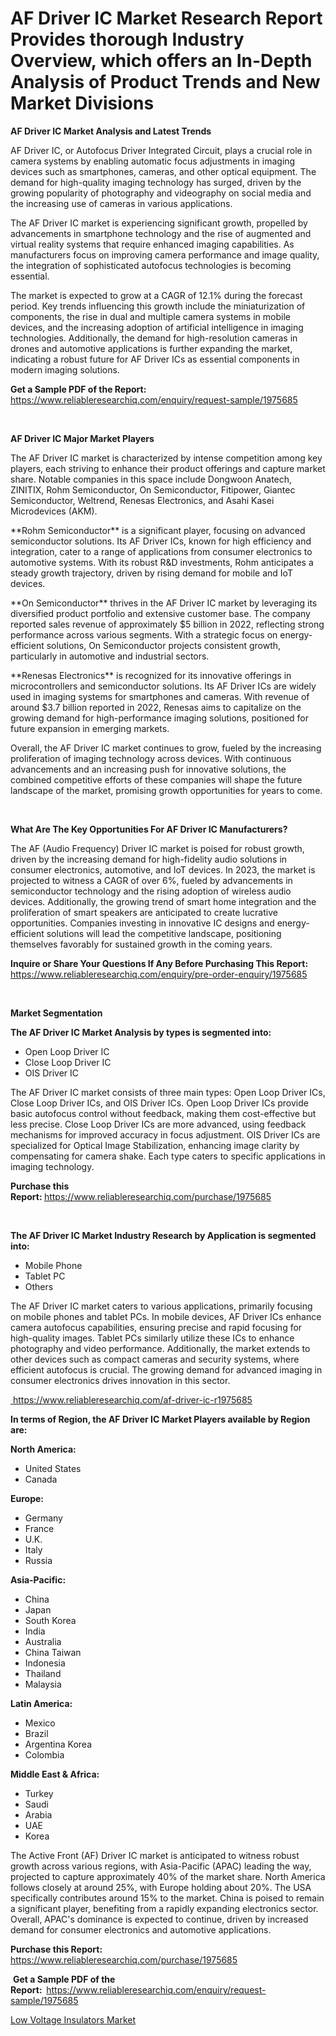<p><h1>AF Driver IC Market Research Report Provides thorough Industry Overview, which offers an In-Depth Analysis of Product Trends and New Market Divisions</h1></p><p><strong>AF Driver IC Market Analysis and Latest Trends</strong></p>
<p><p>AF Driver IC, or Autofocus Driver Integrated Circuit, plays a crucial role in camera systems by enabling automatic focus adjustments in imaging devices such as smartphones, cameras, and other optical equipment. The demand for high-quality imaging technology has surged, driven by the growing popularity of photography and videography on social media and the increasing use of cameras in various applications.</p><p>The AF Driver IC market is experiencing significant growth, propelled by advancements in smartphone technology and the rise of augmented and virtual reality systems that require enhanced imaging capabilities. As manufacturers focus on improving camera performance and image quality, the integration of sophisticated autofocus technologies is becoming essential. </p><p>The market is expected to grow at a CAGR of 12.1% during the forecast period. Key trends influencing this growth include the miniaturization of components, the rise in dual and multiple camera systems in mobile devices, and the increasing adoption of artificial intelligence in imaging technologies. Additionally, the demand for high-resolution cameras in drones and automotive applications is further expanding the market, indicating a robust future for AF Driver ICs as essential components in modern imaging solutions.</p></p>
<p><strong>Get a Sample PDF of the Report:&nbsp;</strong> <a href="https://www.reliableresearchiq.com/enquiry/request-sample/1975685?utm_campaign=2196&utm_medium=2&utm_source=Github&utm_content=ia&utm_term=11022025&utm_id=af-driver-ic">https://www.reliableresearchiq.com/enquiry/request-sample/1975685</a></p>
<p>&nbsp;</p>
<p><strong>AF Driver IC Major Market Players</strong></p>
<p><p>The AF Driver IC market is characterized by intense competition among key players, each striving to enhance their product offerings and capture market share. Notable companies in this space include Dongwoon Anatech, ZINITIX, Rohm Semiconductor, On Semiconductor, Fitipower, Giantec Semiconductor, Weltrend, Renesas Electronics, and Asahi Kasei Microdevices (AKM).</p><p>**Rohm Semiconductor** is a significant player, focusing on advanced semiconductor solutions. Its AF Driver ICs, known for high efficiency and integration, cater to a range of applications from consumer electronics to automotive systems. With its robust R&D investments, Rohm anticipates a steady growth trajectory, driven by rising demand for mobile and IoT devices.</p><p>**On Semiconductor** thrives in the AF Driver IC market by leveraging its diversified product portfolio and extensive customer base. The company reported sales revenue of approximately $5 billion in 2022, reflecting strong performance across various segments. With a strategic focus on energy-efficient solutions, On Semiconductor projects consistent growth, particularly in automotive and industrial sectors.</p><p>**Renesas Electronics** is recognized for its innovative offerings in microcontrollers and semiconductor solutions. Its AF Driver ICs are widely used in imaging systems for smartphones and cameras. With revenue of around $3.7 billion reported in 2022, Renesas aims to capitalize on the growing demand for high-performance imaging solutions, positioned for future expansion in emerging markets.</p><p>Overall, the AF Driver IC market continues to grow, fueled by the increasing proliferation of imaging technology across devices. With continuous advancements and an increasing push for innovative solutions, the combined competitive efforts of these companies will shape the future landscape of the market, promising growth opportunities for years to come.</p></p>
<p>&nbsp;</p>
<p><strong>What Are The Key Opportunities For AF Driver IC Manufacturers?</strong></p>
<p><p>The AF (Audio Frequency) Driver IC market is poised for robust growth, driven by the increasing demand for high-fidelity audio solutions in consumer electronics, automotive, and IoT devices. In 2023, the market is projected to witness a CAGR of over 6%, fueled by advancements in semiconductor technology and the rising adoption of wireless audio devices. Additionally, the growing trend of smart home integration and the proliferation of smart speakers are anticipated to create lucrative opportunities. Companies investing in innovative IC designs and energy-efficient solutions will lead the competitive landscape, positioning themselves favorably for sustained growth in the coming years.</p></p>
<p><strong>Inquire or Share Your Questions If Any Before Purchasing This Report:</strong> <a href="https://www.reliableresearchiq.com/enquiry/pre-order-enquiry/1975685?utm_campaign=2196&utm_medium=2&utm_source=Github&utm_content=ia&utm_term=11022025&utm_id=af-driver-ic">https://www.reliableresearchiq.com/enquiry/pre-order-enquiry/1975685</a></p>
<p>&nbsp;</p>
<p><strong>Market Segmentation</strong></p>
<p><strong>The AF Driver IC Market Analysis by types is segmented into:</strong></p>
<p><ul><li>Open Loop Driver IC</li><li>Close Loop Driver IC</li><li>OIS Driver IC</li></ul></p>
<p><p>The AF Driver IC market consists of three main types: Open Loop Driver ICs, Close Loop Driver ICs, and OIS Driver ICs. Open Loop Driver ICs provide basic autofocus control without feedback, making them cost-effective but less precise. Close Loop Driver ICs are more advanced, using feedback mechanisms for improved accuracy in focus adjustment. OIS Driver ICs are specialized for Optical Image Stabilization, enhancing image clarity by compensating for camera shake. Each type caters to specific applications in imaging technology.</p></p>
<p><strong>Purchase this Report:&nbsp;</strong><a href="https://www.reliableresearchiq.com/purchase/1975685?utm_campaign=2196&utm_medium=2&utm_source=Github&utm_content=ia&utm_term=11022025&utm_id=af-driver-ic">https://www.reliableresearchiq.com/purchase/1975685</a></p>
<p>&nbsp;</p>
<p><strong>The AF Driver IC Market Industry Research by Application is segmented into:</strong></p>
<p><ul><li>Mobile Phone</li><li>Tablet PC</li><li>Others</li></ul></p>
<p><p>The AF Driver IC market caters to various applications, primarily focusing on mobile phones and tablet PCs. In mobile devices, AF Driver ICs enhance camera autofocus capabilities, ensuring precise and rapid focusing for high-quality images. Tablet PCs similarly utilize these ICs to enhance photography and video performance. Additionally, the market extends to other devices such as compact cameras and security systems, where efficient autofocus is crucial. The growing demand for advanced imaging in consumer electronics drives innovation in this sector.</p></p>
<p><a href="https://www.reliableresearchiq.com/af-driver-ic-r1975685?utm_campaign=2196&utm_medium=2&utm_source=Github&utm_content=ia&utm_term=11022025&utm_id=af-driver-ic">&nbsp;https://www.reliableresearchiq.com/af-driver-ic-r1975685</a></p>
<p><strong>In terms of Region, the AF Driver IC Market Players available by Region are:</strong></p>
<p>
    <p> <strong> North America: </strong>
        <ul>
            <li>United States</li>
            <li>Canada</li>
        </ul>
        </p> 
    <p> <strong> Europe: </strong>
        <ul>
            <li>Germany</li>
            <li>France</li>
            <li>U.K.</li>
            <li>Italy</li>
            <li>Russia</li>
        </ul>
        </p> 
    <p> <strong> Asia-Pacific: </strong>
        <ul>
            <li>China</li>
            <li>Japan</li>
            <li>South Korea</li>
            <li>India</li>
            <li>Australia</li>
            <li>China Taiwan</li>
            <li>Indonesia</li>
            <li>Thailand</li>
            <li>Malaysia</li>
        </ul>
        </p> 
    <p> <strong> Latin America: </strong>
        <ul>
            <li>Mexico</li>
            <li>Brazil</li>
            <li>Argentina Korea</li>
            <li>Colombia</li>
        </ul>
        </p> 
    <p> <strong> Middle East & Africa: </strong>
        <ul>
            <li>Turkey</li>
            <li>Saudi</li>
            <li>Arabia</li>
            <li>UAE</li>
            <li>Korea</li>
        </ul>
    </p>
    </p>
<p><p>The Active Front (AF) Driver IC market is anticipated to witness robust growth across various regions, with Asia-Pacific (APAC) leading the way, projected to capture approximately 40% of the market share. North America follows closely at around 25%, with Europe holding about 20%. The USA specifically contributes around 15% to the market. China is poised to remain a significant player, benefiting from a rapidly expanding electronics sector. Overall, APAC's dominance is expected to continue, driven by increased demand for consumer electronics and automotive applications.</p></p>
<p><strong>Purchase this Report: </strong><a href="https://www.reliableresearchiq.com/purchase/1975685?utm_campaign=2196&utm_medium=2&utm_source=Github&utm_content=ia&utm_term=11022025&utm_id=af-driver-ic">https://www.reliableresearchiq.com/purchase/1975685</a></p>
<p>&nbsp;<strong>Get a Sample PDF of the Report:&nbsp;&nbsp;</strong><a href="https://www.reliableresearchiq.com/enquiry/request-sample/1975685?utm_campaign=2196&utm_medium=2&utm_source=Github&utm_content=ia&utm_term=11022025&utm_id=af-driver-ic">https://www.reliableresearchiq.com/enquiry/request-sample/1975685</a></p>
<p><strong></strong></p>
<p><p><a href="https://github.com/rosamariarocque98/Market-Research-Report-List-1/blob/main/low-voltage-insulators-market.md?utm_campaign=2196&utm_medium=2&utm_source=Github&utm_content=ia&utm_term=11022025&utm_id=af-driver-ic">Low Voltage Insulators Market</a></p></p>
